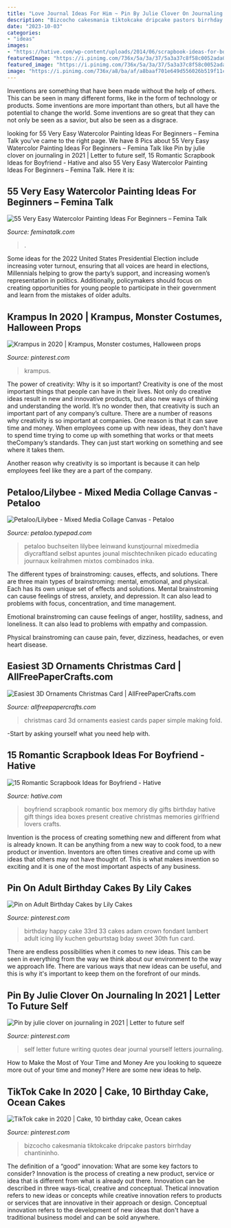 ```yaml
---
title: "Love Journal Ideas For Him ~ Pin By Julie Clover On Journaling In 2021"
description: "Bizcocho cakesmania tiktokcake dripcake pastors birrhday chantininho"
date: "2023-10-03"
categories:
- "ideas"
images:
- "https://hative.com/wp-content/uploads/2014/06/scrapbook-ideas-for-boyfriend/14-scrapbook-ideas-for-lovers.jpg"
featuredImage: "https://i.pinimg.com/736x/5a/3a/37/5a3a37c8f58c0052ada085e9d1b4fbd6.jpg"
featured_image: "https://i.pinimg.com/736x/5a/3a/37/5a3a37c8f58c0052ada085e9d1b4fbd6.jpg"
image: "https://i.pinimg.com/736x/a8/ba/af/a8baaf701e649d556026b519f11c4d57.jpg"
---
```



Inventions are something that have been made without the help of others. This can be seen in many different forms, like in the form of technology or products. Some inventions are more important than others, but all have the potential to change the world. Some inventions are so great that they can not only be seen as a savior, but also be seen as a disgrace.

	

		
looking for 55 Very Easy Watercolor Painting Ideas For Beginners – Femina Talk you've came to the right page. We have 8 Pics about 55 Very Easy Watercolor Painting Ideas For Beginners – Femina Talk like Pin by julie clover on journaling in 2021 | Letter to future self, 15 Romantic Scrapbook Ideas for Boyfriend - Hative and also 55 Very Easy Watercolor Painting Ideas For Beginners – Femina Talk. Here it is:
		
    
## 55 Very Easy Watercolor Painting Ideas For Beginners – Femina Talk

<img loading=lazy src="https://www.feminatalk.com/wp-content/uploads/2018/08/Very-Easy-Watercolor-Painting-Ideas-for-beginners00002.jpg" onerror="this.onerror=null;this.src='https://tse4.mm.bing.net/th?id=OIP.ohjgvPs_VJfWpOy9Ot9rdAHaLH&amp;pid=15.1';" alt="55 Very Easy Watercolor Painting Ideas For Beginners – Femina Talk">

_Source: feminatalk.com_

>. 

	

Some ideas for the 2022 United States Presidential Election include increasing voter turnout, ensuring that all voices are heard in elections, Millennials helping to grow the party’s support, and increasing women’s representation in politics. Additionally, policymakers should focus on creating opportunities for young people to participate in their government and learn from the mistakes of older adults.

    
## Krampus In 2020 | Krampus, Monster Costumes, Halloween Props

<img loading=lazy src="https://i.pinimg.com/736x/a8/ba/af/a8baaf701e649d556026b519f11c4d57.jpg" onerror="this.onerror=null;this.src='https://tse3.mm.bing.net/th?id=OIP.5B5RZFJbovK5S5ODRTBirQHaLH&amp;pid=15.1';" alt="Krampus in 2020 | Krampus, Monster costumes, Halloween props">

_Source: pinterest.com_

>krampus. 

	

The power of creativity: Why is it so important?
Creativity is one of the most important things that people can have in their lives. Not only do creative ideas result in new and innovative products, but also new ways of thinking and understanding the world. It’s no wonder then, that creativity is such an important part of any company’s culture.
There are a number of reasons why creativity is so important at companies. One reason is that it can save time and money. When employees come up with new ideas, they don’t have to spend time trying to come up with something that works or that meets theCompany’s standards. They can just start working on something and see where it takes them.

Another reason why creativity is so important is because it can help employees feel like they are a part of the company.

    
## Petaloo/Lilybee - Mixed Media Collage Canvas - Petaloo

<img loading=lazy src="https://petaloo.typepad.com/.a/6a0133f1607ae3970b014e8866f145970d-600wi" onerror="this.onerror=null;this.src='https://tse4.mm.bing.net/th?id=OIP.FmY5_gP7Hwm17T_njo2ZtgHaM3&amp;pid=15.1';" alt="Petaloo/Lilybee - Mixed Media Collage Canvas - Petaloo">

_Source: petaloo.typepad.com_

>petaloo buchseiten lilybee leinwand kunstjournal mixedmedia diycraftland selbst apuntes jounal mischtechniken picado educating journaux keilrahmen mixtos combinados inka. 

	

The different types of brainstroming: causes, effects, and solutions.
There are three main types of brainstroming: mental, emotional, and physical. Each has its own unique set of effects and solutions.
Mental brainstroming can cause feelings of stress, anxiety, and depression. It can also lead to problems with focus, concentration, and time management.

Emotional brainstroming can cause feelings of anger, hostility, sadness, and loneliness. It can also lead to problems with empathy and compassion.

Physical brainstroming can cause pain, fever, dizziness, headaches, or even heart disease.

    
## Easiest 3D Ornaments Christmas Card | AllFreePaperCrafts.com

<img loading=lazy src="http://irepo.primecp.com/2014/09/197598/Easiest-3D-Ornaments-Christmas-Card_Large500_ID-751341.jpg?v=751341" onerror="this.onerror=null;this.src='https://tse2.mm.bing.net/th?id=OIP.e_s5o10RqnYaez4SSYLkzwHaJ4&amp;pid=15.1';" alt="Easiest 3D Ornaments Christmas Card | AllFreePaperCrafts.com">

_Source: allfreepapercrafts.com_

>christmas card 3d ornaments easiest cards paper simple making fold. 

	

-Start by asking yourself what you need help with.

    
## 15 Romantic Scrapbook Ideas For Boyfriend - Hative

<img loading=lazy src="https://hative.com/wp-content/uploads/2014/06/scrapbook-ideas-for-boyfriend/14-scrapbook-ideas-for-lovers.jpg" onerror="this.onerror=null;this.src='https://tse4.mm.bing.net/th?id=OIP.7yqCcXCTzDaVwZay9thIkAHaJ4&amp;pid=15.1';" alt="15 Romantic Scrapbook Ideas for Boyfriend - Hative">

_Source: hative.com_

>boyfriend scrapbook romantic box memory diy gifts birthday hative gift things idea boxes present creative christmas memories girlfriend lovers crafts. 

	

Invention is the process of creating something new and different from what is already known. It can be anything from a new way to cook food, to a new product or invention. Inventors are often times creative and come up with ideas that others may not have thought of. This is what makes invention so exciting and it is one of the most important aspects of any business.

    
## Pin On Adult Birthday Cakes By Lily Cakes

<img loading=lazy src="https://i.pinimg.com/736x/71/fa/2a/71fa2a25af2ca83396b19a9f0198e1a6--rd-birthday-happy-birthday-cakes.jpg" onerror="this.onerror=null;this.src='https://tse3.mm.bing.net/th?id=OIP.gQ0lxudsGk2EkIj8wzsW_QHaJ3&amp;pid=15.1';" alt="Pin on Adult Birthday Cakes by Lily Cakes">

_Source: pinterest.com_

>birthday happy cake 33rd 33 cakes adam crown fondant lambert adult icing lily kuchen geburtstag bday sweet 30th fun card. 

	

There are endless possibilities when it comes to new ideas. This can be seen in everything from the way we think about our environment to the way we approach life. There are various ways that new ideas can be useful, and this is why it's important to keep them on the forefront of our minds.

    
## Pin By Julie Clover On Journaling In 2021 | Letter To Future Self

<img loading=lazy src="https://i.pinimg.com/736x/9a/53/c6/9a53c6f0569b2d68ed72f225f7bb8228.jpg" onerror="this.onerror=null;this.src='https://tse4.mm.bing.net/th?id=OIP.U5BMYWjyFMQSB0orkLEHRAHaLQ&amp;pid=15.1';" alt="Pin by julie clover on journaling in 2021 | Letter to future self">

_Source: pinterest.com_

>self letter future writing quotes dear journal yourself letters journaling. 

	

How to Make the Most of Your Time and Money
Are you looking to squeeze more out of your time and money? Here are some new ideas to help.

    
## TikTok Cake In 2020 | Cake, 10 Birthday Cake, Ocean Cakes

<img loading=lazy src="https://i.pinimg.com/736x/5a/3a/37/5a3a37c8f58c0052ada085e9d1b4fbd6.jpg" onerror="this.onerror=null;this.src='https://tse4.mm.bing.net/th?id=OIP.nl4fblthiyEUOQGLKR3BogHaNK&amp;pid=15.1';" alt="TikTok cake in 2020 | Cake, 10 birthday cake, Ocean cakes">

_Source: pinterest.com_

>bizcocho cakesmania tiktokcake dripcake pastors birrhday chantininho. 

	

The definition of a “good” innovation: What are some key factors to consider?
Innovation is the process of creating a new product, service or idea that is different from what is already out there. Innovation can be described in three ways-tical, creative and conceptual. Thetical innovation refers to new ideas or concepts while creative innovation refers to products or services that are innovative in their approach or design. Conceptual innovation refers to the development of new ideas that don't have a traditional business model and can be sold anywhere.

